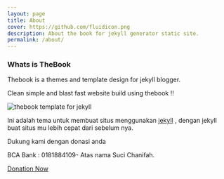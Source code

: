 ```yaml
---
layout: page
title: About
cover: https://github.com/fluidicon.png
description: About the book for jekyll generator static site.
permalink: /about/
---
```

### Whats is TheBook


Thebook is a themes and template design for jekyll blogger.

Clean simple and blast fast website build using thebook !!

![thebook template for jekyll](https://github.githubassets.com/images/modules/logos_page/GitHub-Mark.png)

Ini adalah tema untuk membuat situs menggunakan [jekyll](https://jekyllrb.com/) , dengan jekyll buat situs mu lebih cepat dari sebelum nya.

Dukung kami dengan donasi anda 

BCA Bank : 0181884109- Atas nama Suci Chanifah.

<a href="https://app.midtrans.com/payment-links/1647457988722" class="btn btn-success btn-lg text-white">Donation Now</a>